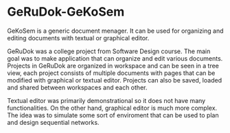 # GeRuDok-GeKoSem
GeKoSem is a generic document menager. It can be used for organizing and editing documents with textual or graphical editor.

GeRuDok was a college project from Software Design course. The main goal was to make application that can organize and edit various documents.
Projects in GeRuDok are organized in workspace and can be seen in a tree view, each project consists of multiple documents with pages that can be modified 
with graphical or textual editor. Projects can also be saved, loaded and shared between workspaces and each other.

Textual editor was primarily demonstrational so it does not have many functionalities.
On the other hand, graphical editor is much more complex. The idea was to simulate some sort of enviroment that can be used to plan and design 
sequential networks.


